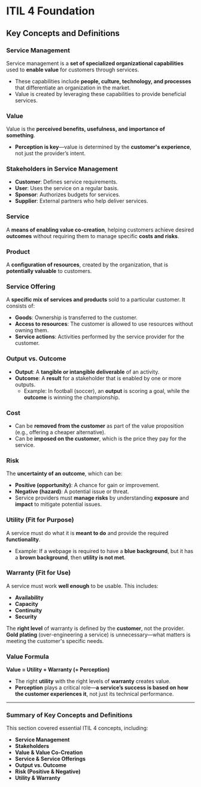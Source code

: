 # ITIL 4 Foundation


## **Key Concepts and Definitions**  

### **Service Management**  
Service management is a **set of specialized organizational capabilities** used to **enable value** for customers through services.  
- These capabilities include **people, culture, technology, and processes** that differentiate an organization in the market.  
- Value is created by leveraging these capabilities to provide beneficial services.  

### **Value**  
Value is the **perceived benefits, usefulness, and importance of something**.  
- **Perception is key**—value is determined by the **customer's experience**, not just the provider’s intent.  

### **Stakeholders in Service Management**  
- **Customer**: Defines service requirements.  
- **User**: Uses the service on a regular basis.  
- **Sponsor**: Authorizes budgets for services.  
- **Supplier**: External partners who help deliver services.  

### **Service**  
A **means of enabling value co-creation**, helping customers achieve desired **outcomes** without requiring them to manage specific **costs and risks**.  

### **Product**  
A **configuration of resources**, created by the organization, that is **potentially valuable** to customers.  

### **Service Offering**  
A **specific mix of services and products** sold to a particular customer. It consists of:  
- **Goods**: Ownership is transferred to the customer.  
- **Access to resources**: The customer is allowed to use resources without owning them.  
- **Service actions**: Activities performed by the service provider for the customer.  

### **Output vs. Outcome**  
- **Output**: A **tangible or intangible deliverable** of an activity.  
- **Outcome**: A **result** for a stakeholder that is enabled by one or more outputs.  
  - Example: In football (soccer), an **output** is scoring a goal, while the **outcome** is winning the championship.  

### **Cost**  
- Can be **removed from the customer** as part of the value proposition (e.g., offering a cheaper alternative).  
- Can be **imposed on the customer**, which is the price they pay for the service.  

### **Risk**  
The **uncertainty of an outcome**, which can be:  
- **Positive (opportunity)**: A chance for gain or improvement.  
- **Negative (hazard)**: A potential issue or threat.  
- Service providers must **manage risks** by understanding **exposure** and **impact** to mitigate potential issues.  

### **Utility (Fit for Purpose)**  
A service must do what it is **meant to do** and provide the required **functionality**.  
- Example: If a webpage is required to have a **blue background**, but it has a **brown background**, then **utility is not met**.  

### **Warranty (Fit for Use)**  
A service must work **well enough** to be usable. This includes:  
- **Availability**  
- **Capacity**  
- **Continuity**  
- **Security**  

The **right level** of warranty is defined by the **customer**, not the provider. **Gold plating** (over-engineering a service) is unnecessary—what matters is meeting the customer's specific needs.  

### **Value Formula**  
**Value = Utility + Warranty (+ Perception)**  
- The right **utility** with the right levels of **warranty** creates value.  
- **Perception** plays a critical role—**a service’s success is based on how the customer experiences it**, not just its technical performance.  

---

### **Summary of Key Concepts and Definitions**  
This section covered essential ITIL 4 concepts, including:  
- **Service Management**  
- **Stakeholders**  
- **Value & Value Co-Creation**  
- **Service & Service Offerings**  
- **Output vs. Outcome**  
- **Risk (Positive & Negative)**  
- **Utility & Warranty**  
